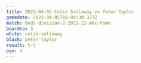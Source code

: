```yaml
---
title: 2022-04-05 Colin Solloway vs Peter Taylor
gamedate: 2022-04-05T16:09:30.377Z
match: beds-division-2-2021-22-mkc-home
boardno: 3
white: colin-solloway
black: peter-taylor
result: ½-½
pgn: d
---
```


